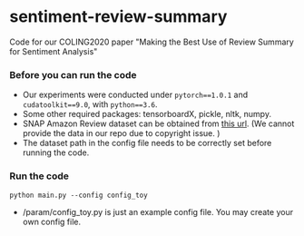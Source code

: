 # sentiment-review-summary

Code for our COLING2020 paper "Making the Best Use of Review Summary for Sentiment Analysis"

### Before you can run the code
- Our experiments were conducted under `pytorch==1.0.1` and `cudatoolkit==9.0`, with `python==3.6`. 
- Some other required packages: tensorboardX, pickle, nltk, numpy. 
- SNAP Amazon Review dataset can be obtained from [this url](http://snap.stanford.edu/data/web-Amazon.html). (We cannot provide the data in our repo due to copyright issue. )
- The dataset path in the config file needs to be correctly set before running the code. 

### Run the code
`python main.py --config config_toy`
- /param/config_toy.py is just an example config file. You may create your own config file. 
